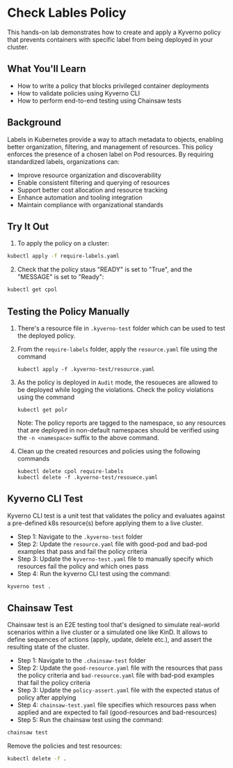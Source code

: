 # Check Lables Policy

This hands-on lab demonstrates how to create and apply a Kyverno policy that prevents containers with specific label from being deployed in your cluster.

## What You'll Learn

- How to write a policy that blocks privileged container deployments
- How to validate policies using Kyverno CLI
- How to perform end-to-end testing using Chainsaw tests

## Background
Labels in Kubernetes provide a way to attach metadata to objects, enabling better organization, filtering, and management of resources. 
This policy enforces the presence of a chosen label on Pod resources. By requiring standardized labels, organizations can:

  * Improve resource organization and discoverability
  * Enable consistent filtering and querying of resources
  * Support better cost allocation and resource tracking
  * Enhance automation and tooling integration
  * Maintain compliance with organizational standards

## Try It Out

1. To apply the policy on a cluster:
```bash
kubectl apply -f require-labels.yaml
```

2. Check that the policy staus "READY" is set to "True", and the "MESSAGE" is set to "Ready":
```bash
kubectl get cpol
```

## Testing the Policy Manually

1. There's a resource file in `.kyverno-test` folder which can be used to test the deployed policy.
2. From the `require-labels` folder, apply the `resource.yaml` file using the command
   ```
   kubectl apply -f .kyverno-test/resource.yaml
   ```
3. As the policy is deployed in `Audit` mode, the resoueces are allowed to be deployed while logging the violations. Check the policy violations using the command
   ```
   kubectl get polr
   ```
   Note: The policy reports are tagged to the namespace, so any resources that are deployed in non-default namespaces should be verified using the `-n <namespace>` suffix to the above command.

4. Clean up the created resources and policies using the following commands
   ```
   kubectl delete cpol require-labels
   kubectl delete -f .kyverno-test/resouece.yaml
   ```

## Kyverno CLI Test
Kyverno CLI test is a unit test that validates the policy and evaluates against a pre-defined k8s resource(s) before applying them to a live cluster.
 * Step 1: Navigate to the `.kyverno-test` folder
 * Step 2: Update the `resource.yaml` file with good-pod and bad-pod examples that pass and fail the policy criteria
 * Step 3: Update the `kyverno-test.yaml` file to manually specify which resources fail the policy and which ones pass
 * Step 4: Run the kyverno CLI test using the command:
 ```bash
 kyverno test .
 ```

## Chainsaw Test
Chainsaw test is an E2E testing tool that's designed to simulate real-world scenarios within a live cluster or a simulated one like KinD. It allows to define sequences of actions (apply, update, delete etc.), and assert the resulting state of the cluster.
 * Step 1: Navigate to the `.chainsaw-test` folder
 * Step 2: Update the `good-resource.yaml` file with the resources that pass the policy criteria and `bad-resource.yaml` file with bad-pod examples that fail the policy criteria
 * Step 3: Update the `policy-assert.yaml` file with the expected status of policy after applying
 * Step 4: `chainsaw-test.yaml` file specifies which resources pass when applied and are expected to fail (good-resources and bad-resources)
 * Step 5: Run the chainsaw test using the command:
 ```bash
 chainsaw test 
 ```

Remove the policies and test resources:
```bash
kubectl delete -f .
```
